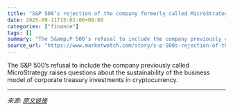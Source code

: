 ```yaml
---
title: "S&P 500’s rejection of the company formerly called MicroStrategy may stop the crypto-acquisition frenzy: JPMorgan"
date: 2025-09-11T15:02:00+08:00
categories: ["finance"]
tags: []
summary: "The S&amp;P 500’s refusal to include the company previously called MicroStrategy raises questions about the sustainability of the business model of corporate treasury investments in cryptocurrency."
source_url: "https://www.marketwatch.com/story/s-p-500s-rejection-of-the-company-formerly-called-microstrategy-may-stop-the-crypto-acquisition-frenzy-jpmorgan-8af630c4?mod=mw_rss_topstories"
---
```


The S&amp;P 500’s refusal to include the company previously called MicroStrategy raises questions about the sustainability of the business model of corporate treasury investments in cryptocurrency.

---

*来源: [原文链接](https://www.marketwatch.com/story/s-p-500s-rejection-of-the-company-formerly-called-microstrategy-may-stop-the-crypto-acquisition-frenzy-jpmorgan-8af630c4?mod=mw_rss_topstories)*
